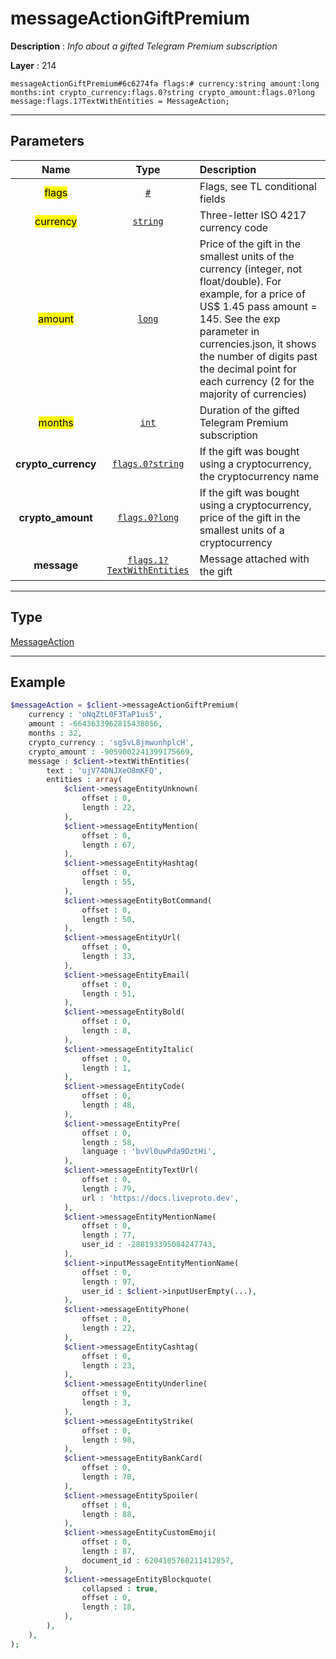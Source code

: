 # messageActionGiftPremium

**Description** : *Info about a gifted Telegram Premium subscription*

**Layer** : 214

```tl
messageActionGiftPremium#6c6274fa flags:# currency:string amount:long months:int crypto_currency:flags.0?string crypto_amount:flags.0?long message:flags.1?TextWithEntities = MessageAction;
```

---

## Parameters

| Name | Type | Description |
| :---: | :---: | :--- |
| <mark>flags</mark> | [`#`](type/#) | Flags, see TL conditional fields |
| <mark>currency</mark> | [`string`](type/string) | Three-letter ISO 4217 currency code |
| <mark>amount</mark> | [`long`](type/long) | Price of the gift in the smallest units of the currency (integer, not float/double). For example, for a price of US$ 1.45 pass amount = 145. See the exp parameter in currencies.json, it shows the number of digits past the decimal point for each currency (2 for the majority of currencies) |
| <mark>months</mark> | [`int`](type/int) | Duration of the gifted Telegram Premium subscription |
| **crypto_currency** | [`flags.0?string`](type/string) | If the gift was bought using a cryptocurrency, the cryptocurrency name |
| **crypto_amount** | [`flags.0?long`](type/long) | If the gift was bought using a cryptocurrency, price of the gift in the smallest units of a cryptocurrency |
| **message** | [`flags.1?TextWithEntities`](type/TextWithEntities) | Message attached with the gift |

---

## Type

[MessageAction](type/MessageAction)

---

## Example

```php
$messageAction = $client->messageActionGiftPremium(
	currency : 'oNqZtL0F3TaP1us5',
	amount : -6643633962815438056,
	months : 32,
	crypto_currency : 'sg5vL8jmwunhplcH',
	crypto_amount : -9059002241399175669,
	message : $client->textWithEntities(
		text : 'ujV74DNJXeO8mKFQ',
		entities : array(
			$client->messageEntityUnknown(
				offset : 0,
				length : 22,
			),
			$client->messageEntityMention(
				offset : 0,
				length : 67,
			),
			$client->messageEntityHashtag(
				offset : 0,
				length : 55,
			),
			$client->messageEntityBotCommand(
				offset : 0,
				length : 50,
			),
			$client->messageEntityUrl(
				offset : 0,
				length : 33,
			),
			$client->messageEntityEmail(
				offset : 0,
				length : 51,
			),
			$client->messageEntityBold(
				offset : 0,
				length : 8,
			),
			$client->messageEntityItalic(
				offset : 0,
				length : 1,
			),
			$client->messageEntityCode(
				offset : 0,
				length : 48,
			),
			$client->messageEntityPre(
				offset : 0,
				length : 58,
				language : 'bvVl0uwPda9DztHi',
			),
			$client->messageEntityTextUrl(
				offset : 0,
				length : 79,
				url : 'https://docs.liveproto.dev',
			),
			$client->messageEntityMentionName(
				offset : 0,
				length : 77,
				user_id : -288193395084247743,
			),
			$client->inputMessageEntityMentionName(
				offset : 0,
				length : 97,
				user_id : $client->inputUserEmpty(...),
			),
			$client->messageEntityPhone(
				offset : 0,
				length : 22,
			),
			$client->messageEntityCashtag(
				offset : 0,
				length : 23,
			),
			$client->messageEntityUnderline(
				offset : 0,
				length : 3,
			),
			$client->messageEntityStrike(
				offset : 0,
				length : 98,
			),
			$client->messageEntityBankCard(
				offset : 0,
				length : 78,
			),
			$client->messageEntitySpoiler(
				offset : 0,
				length : 88,
			),
			$client->messageEntityCustomEmoji(
				offset : 0,
				length : 87,
				document_id : 6204105760211412857,
			),
			$client->messageEntityBlockquote(
				collapsed : true,
				offset : 0,
				length : 18,
			),
		),
	),
);
```